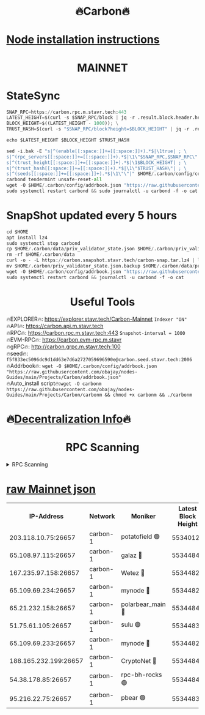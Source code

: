 <h1 align="center"> 🔥Carbon🔥</h1>

[Node installation instructions](https://github.com/obajay/nodes-Guides/tree/main/Projects/Carbon)
=
<h1 align="center"> MAINNET</h1>

# StateSync
```python
SNAP_RPC=https://carbon.rpc.m.stavr.tech:443
LATEST_HEIGHT=$(curl -s $SNAP_RPC/block | jq -r .result.block.header.height); \
BLOCK_HEIGHT=$((LATEST_HEIGHT - 1000)); \
TRUST_HASH=$(curl -s "$SNAP_RPC/block?height=$BLOCK_HEIGHT" | jq -r .result.block_id.hash)

echo $LATEST_HEIGHT $BLOCK_HEIGHT $TRUST_HASH

sed -i.bak -E "s|^(enable[[:space:]]+=[[:space:]]+).*$|\1true| ; \
s|^(rpc_servers[[:space:]]+=[[:space:]]+).*$|\1\"$SNAP_RPC,$SNAP_RPC\"| ; \
s|^(trust_height[[:space:]]+=[[:space:]]+).*$|\1$BLOCK_HEIGHT| ; \
s|^(trust_hash[[:space:]]+=[[:space:]]+).*$|\1\"$TRUST_HASH\"| ; \
s|^(seeds[[:space:]]+=[[:space:]]+).*$|\1\"\"|" $HOME/.carbon/config/config.toml
carbond tendermint unsafe-reset-all
wget -O $HOME/.carbon/config/addrbook.json "https://raw.githubusercontent.com/obajay/nodes-Guides/main/Projects/Carbon/addrbook.json"
sudo systemctl restart carbond && sudo journalctl -u carbond -f -o cat
```
# SnapShot  updated every 5 hours
```python
cd $HOME
apt install lz4
sudo systemctl stop carbond
cp $HOME/.carbon/data/priv_validator_state.json $HOME/.carbon/priv_validator_state.json.backup
rm -rf $HOME/.carbon/data
curl -o - -L https://carbon.snapshot.stavr.tech/carbon-snap.tar.lz4 | lz4 -c -d - | tar -x -C $HOME/.carbon --strip-components 2
mv $HOME/.carbon/priv_validator_state.json.backup $HOME/.carbon/data/priv_validator_state.json
wget -O $HOME/.carbon/config/addrbook.json "https://raw.githubusercontent.com/obajay/nodes-Guides/main/Projects/Carbon/addrbook.json"
sudo systemctl restart carbond && journalctl -u carbond -f -o cat
```

 <h1 align="center"> Useful Tools</h1>

🔥EXPLORER🔥:     https://explorer.stavr.tech/Carbon-Mainnet        `Indexer "ON"` \
🔥API🔥:          https://carbon.api.m.stavr.tech \
🔥RPC🔥:          https://carbon.rpc.m.stavr.tech:443              `Snapshot-interval = 1000` \
🔥EVM-RPC🔥:      https://carbon.evm-rpc.m.stavr \
🔥gRPC🔥:         http://carbon.grpc.m.stavr.tech:100 \
🔥seed🔥:      `f5f833ec5096dc9d1dd63e7d6a2727059696590e@carbon.seed.stavr.tech:2006` \
🔥Addrbook🔥:  `wget -O $HOME/.carbon/config/addrbook.json "https://raw.githubusercontent.com/obajay/nodes-Guides/main/Projects/Carbon/addrbook.json"` \
🔥Auto_install script🔥:`wget -O carbonm https://raw.githubusercontent.com/obajay/nodes-Guides/main/Projects/Carbon/carbonm && chmod +x carbonm && ./carbonm`

🔥[Decentralization Info](https://github.com/obajay/StateSync-snapshots/tree/main/Projects/Carbon/Decentralization)🔥
=
<h1 align="center"> RPC Scanning</h1>

<details>
<summary>RPC Scanning</summary>

<h2 align="center"> We scan nodes in real time every 4 hours. And we provide the final result of RPC endpoints.
We cannot influence the operation of these nodes in any way. </h2>


```python
If Voting Power is higher than 0 --> then the Node is a validator of the network and may be subject to attack and be a potential threat to the chain.
```
```python
We marked such validators with a red symbol
```

</details>

[raw Mainnet json](https://rpc-check.carbonm.stavr.tech/carbonm/rpc-carbonm-result.json)
=


<table><tr><th>IP-Address</th><th>Network</th><th>Moniker</th><th>Latest Block Height</th><th>Earliest Block Height</th><th>Catching Up</th><th>Tx Index</th><th>Voting Power</th><th>Scan Time</th></tr><tr><td>203.118.10.75:26657</td><td>carbon-1</td><td>potatofield 🟢</td><td>55340121</td><td>21164241</td><td>False</td><td>on</td><td>0</td><td>2024-03-26T02:16:57.102812407UTC</td></tr><tr><td>65.108.97.115:26657</td><td>carbon-1</td><td>galaz 🔴</td><td>55344841</td><td>47374001</td><td>False</td><td>on</td><td>10443839905</td><td>2024-03-26T02:17:25.251213450UTC</td></tr><tr><td>167.235.97.158:26657</td><td>carbon-1</td><td>Wetez 🔴</td><td>55344828</td><td>48067570</td><td>False</td><td>on</td><td>1385767364</td><td>2024-03-26T02:17:01.399163472UTC</td></tr><tr><td>65.109.69.234:26657</td><td>carbon-1</td><td>mynode 🔴</td><td>55344822</td><td>53160001</td><td>False</td><td>off</td><td>12070794022</td><td>2024-03-26T02:16:47.643811694UTC</td></tr><tr><td>65.21.232.158:26657</td><td>carbon-1</td><td>polarbear_main 🔴</td><td>55344843</td><td>54286001</td><td>False</td><td>on</td><td>10777479818</td><td>2024-03-26T02:17:29.982644910UTC</td></tr><tr><td>51.75.61.105:26657</td><td>carbon-1</td><td>sulu 🟢</td><td>55344833</td><td>54542001</td><td>False</td><td>off</td><td>0</td><td>2024-03-26T02:17:10.416711497UTC</td></tr><tr><td>65.109.69.233:26657</td><td>carbon-1</td><td>mynode 🔴</td><td>55344821</td><td>54660001</td><td>False</td><td>off</td><td>8377588764</td><td>2024-03-26T02:16:47.358578573UTC</td></tr><tr><td>188.165.232.199:26657</td><td>carbon-1</td><td>CryptoNet 🔴</td><td>55344843</td><td>55078001</td><td>False</td><td>off</td><td>3519342135</td><td>2024-03-26T02:17:29.649148509UTC</td></tr><tr><td>54.38.178.85:26657</td><td>carbon-1</td><td>rpc-bh-rocks 🟢</td><td>55344845</td><td>55108001</td><td>False</td><td>on</td><td>0</td><td>2024-03-26T02:17:36.360985717UTC</td></tr><tr><td>95.216.22.75:26657</td><td>carbon-1</td><td>pbear 🟢</td><td>55344835</td><td>55168001</td><td>False</td><td>on</td><td>0</td><td>2024-03-26T02:17:14.789698243UTC</td></tr></table>

